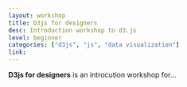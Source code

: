 ```yaml
---
layout: workshop
title: D3js for designers
desc: Introduction workshop to d3.js
level: beginner
categories: ["d3js", "js", "data visualization"]
link:
---
```



**D3js for designers** is an introcution workshop for...
